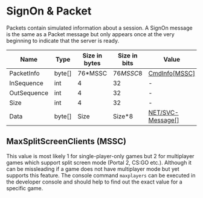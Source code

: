# SignOn & Packet

Packets contain simulated information about a session. A SignOn message is the same as a Packet message but only appears once at the very beginning to indicate that the server is ready.

| Name | Type | Size in bytes | Size in bits | Value |
| --- | --- | --- | --- | --- |
| PacketInfo | byte[] | 76*MSSC | 76*MSSC*8 | [CmdInfo[MSSC]](/classes/cmdinfo.md) |
| InSequence | int | 4 | 32 | - |
| OutSequence | int | 4 | 32 | - |
| Size | int | 4 | 32 | - |
| Data | byte[] | Size | Size*8 | [NET/SVC-Message[]](/classes/netsvc.md) |

## MaxSplitScreenClients (MSSC)

This value is most likely 1 for single-player-only games but 2 for multiplayer games which support split screen mode (Portal 2, CS:GO etc.). Although it can be missleading if a game does not have multiplayer mode but yet supports this feature. The console command `maxplayers` can be executed in the developer console and should help to find out the exact value for a specific game.
